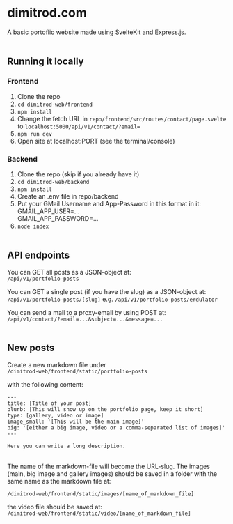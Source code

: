 # dimitrod.com

A basic portoflio website made using SvelteKit and Express.js.
<br><br>

## Running it locally 

### Frontend

1. Clone the repo
2. ```cd dimitrod-web/frontend```
3. ```npm install```
4. Change the fetch URL in ```repo/frontend/src/routes/contact/page.svelte``` to ```localhost:5000/api/v1/contact/?email=```
5. ```npm run dev```
6. Open site at localhost:PORT (see the terminal/console)

### Backend

1. Clone the repo (skip if you already have it)
2. ```cd dimitrod-web/backend```
3. ```npm install```
4. Create an .env file in repo/backend
5. Put your GMail Username and App-Password in this format in it:<br>
    GMAIL_APP_USER=...<br>
    GMAIL_APP_PASSWORD=...
6. ```node index```
<br><br>

## API endpoints

You can GET all posts as a JSON-object at:<br>
```/api/v1/portfolio-posts```

You can GET a single post (if you have the slug) as a JSON-object at:<br>
```/api/v1/portfolio-posts/[slug]``` e.g. ```/api/v1/portfolio-posts/erdulator```

You can send a mail to a proxy-email by using POST at:<br>
```/api/v1/contact/?email=...&subject=...&message=...```
<br><br>

## New posts

Create a new markdown file under <br>
```/dimitrod-web/frontend/static/portfolio-posts```<br>

with the following content:
```
---
title: [Title of your post]
blurb: [This will show up on the portfolio page, keep it short]
type: [gallery, video or image]
image_small: '[This will be the main image]'
big: '[either a big image, video or a comma-separated list of images]'
---

Here you can write a long description.
```
<br>
The name of the markdown-file will become the URL-slug. The images (main, big image and gallery images) should be saved in a folder with the same name as the markdown file at:<br>

```/dimitrod-web/frontend/static/images/[name_of_markdown_file]```<br>

the video file should be saved at:<br>
```/dimitrod-web/frontend/static/video/[name_of_markdown_file]```<br>



